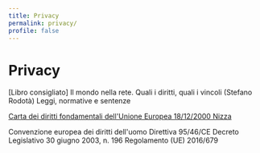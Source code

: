 ```yaml
---
title: Privacy
permalink: privacy/
profile: false
---
```


# Privacy

[Libro consigliato] Il mondo nella rete. Quali i diritti, quali i vincoli (Stefano Rodotà)
Leggi, normative e sentenze

[Carta dei diritti fondamentali dell'Unione Europea 18/12/2000 Nizza](http://www.europarl.europa.eu/charter/pdf/text_it.pdf)

Convenzione europea dei diritti dell'uomo
Direttiva 95/46/CE
Decreto Legislativo 30 giugno 2003, n. 196
Regolamento (UE) 2016/679
